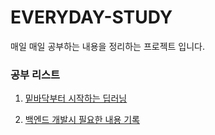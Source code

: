 EVERYDAY-STUDY
==============

매일 매일 공부하는 내용을 정리하는 프로젝트 입니다.

### 공부 리스트

1. [밑바닥부터 시작하는 딥러닝](../deep-learning-from-bottom)

2. [백엔드 개발시 필요한 내용 기록](../backend)
